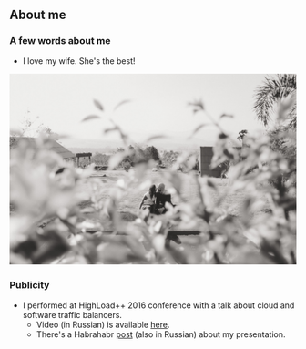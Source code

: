 ## About me

### A few words about me
* I love my wife. She's the best!

![This is me](/assets/images/we_re_in_pai.jpg)

### Publicity

* I performed at HighLoad++ 2016 conference with a talk about cloud and software traffic balancers.
  * Video (in Russian) is available [here](https://www.youtube.com/watch?v=uDclCk8doG8).
  * There's a Habrahabr [post](https://habrahabr.ru/post/321560/) (also in Russian) about my presentation.
